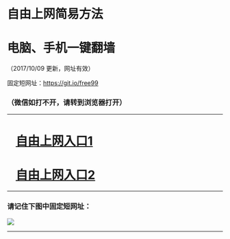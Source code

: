 ﻿# 自由上网简易方法

# 电脑、手机一键翻墙

（2017/10/09 更新，网址有效）

固定短网址：https://git.io/free99

### （微信如打不开，请转到浏览器打开）


***





# &nbsp;&nbsp; <a href="http://ft891818100.fwq-tz-1001.info/fwqtz01.html?t=100900122891 " target="_blank">自由上网入口1</a>
# &nbsp;&nbsp; <a href="http://ft46236872.fwq-tz-1002.info/fwqtz02.html?t=100900126460 " target="_blank">自由上网入口2</a>
***

### 请记住下图中固定短网址：

<img src="https://s3-us-west-2.amazonaws.com/fwq-1001/yjfq-20170905okok.png" /> 


***

